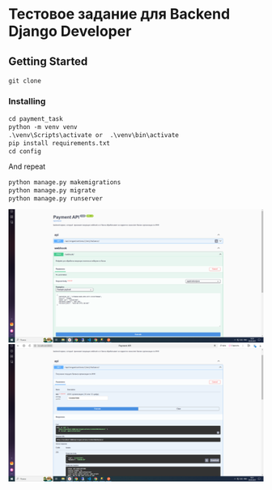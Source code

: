 #  Тестовое задание для Backend Django Developer



## Getting Started <a name = "getting_started"></a>



```
git clone 
```

### Installing



```
cd payment_task
python -m venv venv
.\venv\Scripts\activate or  .\venv\bin\activate
pip install requirements.txt
cd config
```

And repeat

```
python manage.py makemigrations
python manage.py migrate
python manage.py runserver
```
![alt text](post.png)
![alt text](get.png)

